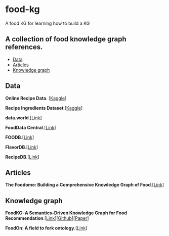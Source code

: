# food-kg
A food KG for learning how to build a KG

## A collection of food knowledge graph references.

- [Data](#data)
- [Articles](#articles)
- [Knowledge graph](#knowledge-graph)

## Data
__Online Recipe Data__. [[Kaggle](https://www.kaggle.com/andromi/online-recipes)]

__Recipe Ingredients Dataset__.[[Kaggle](https://www.kaggle.com/kaggle/recipe-ingredients-dataset?select=test.json)]

__data.world__.[[Link](https://data.world/datasets/food)]

__FoodData Central__.[[Link](https://fdc.nal.usda.gov/)]

__FOODB__.[[Link](https://foodb.ca/)]

__FlavorDB__.[[Link](https://cosylab.iiitd.edu.in/flavordb/)]

__RecipeDB__.[[Link](https://cosylab.iiitd.edu.in/recipedb/)]

## Articles
__The Foodome: Building a Comprehensive Knowledge Graph of Food__.[[Link](https://www.media.mit.edu/projects/the-foodome-building-a-comprehensive-knowledge-graph-of-food/overview/)]

## Knowledge graph
__FoodKG: A Semantics-Driven Knowledge Graph for Food Recommendation__.[[Link](https://foodkg.github.io/index.html)][[Github](https://github.com/foodkg/foodkg.github.io)][[Paper](https://www.cs.rpi.edu/~zaki/PaperDir/ISWC19.pdf)]

__FoodOn: A field to fork ontology__.[[Link](https://foodon.org/)]

